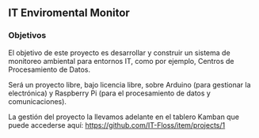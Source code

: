 ## IT Enviromental Monitor

### Objetivos

El objetivo de este proyecto es desarrollar y construir un sistema de monitoreo ambiental para entornos IT, como por ejemplo, Centros de Procesamiento de Datos.

Será un proyecto libre, bajo licencia libre, sobre Arduino (para gestionar la electrónica) y Raspberry Pi (para el procesamiento de datos y comunicaciones).

La gestión del proyecto la llevamos adelante en el tablero Kamban que puede accederse aquí: https://github.com/IT-Floss/item/projects/1
